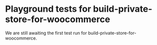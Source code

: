 # Playground tests for build-private-store-for-woocommerce
We are still awaiting the first test run for build-private-store-for-woocommerce.
